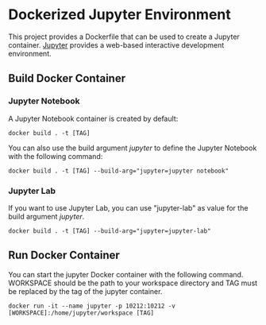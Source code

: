 # Dockerized Jupyter Environment

This project provides a Dockerfile that can be used to create a Jupyter container.
[Jupyter](https://jupyter.org/) provides a web-based interactive development environment.

## Build Docker Container

### Jupyter Notebook

A Jupyter Notebook container is created by default:

```
docker build . -t [TAG]
```
You can also use the build argument *jupyter* to define the Jupyter Notebook
with the following command:

```
docker build . -t [TAG] --build-arg="jupyter=jupyter notebook"
```

### Jupyter Lab

If you want to use Jupyter Lab, you can use "jupyter-lab" as value for the build argument *jupyter*.

```
docker build . -t [TAG] --build-arg="jupyter=jupyter-lab"
```
## Run Docker Container

You can start the jupyter Docker container with the following command. WORKSPACE should be the path to
your workspace directory and TAG must be replaced by the tag of the jupyter container.

```
docker run -it --name jupyter -p 10212:10212 -v [WORKSPACE]:/home/jupyter/workspace [TAG]
```
